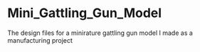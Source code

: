 # Mini_Gattling_Gun_Model
The design files for a minirature gattling gun model I made as a manufacturing project
